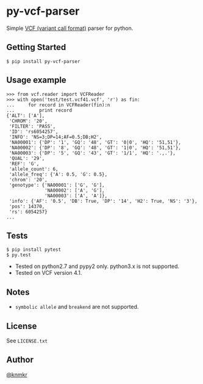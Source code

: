 # py-vcf-parser

Simple [VCF (variant call format)](https://github.com/samtools/hts-specs) parser for python.


## Getting Started

```
$ pip install py-vcf-parser
```


## Usage example

```
>>> from vcf.reader import VCFReader
>>> with open('test/test.vcf41.vcf', 'r') as fin:
...     for record in VCFReader(fin):n
...         print record
{'ALT': ['A'],
 'CHROM': '20',
 'FILTER': 'PASS',
 'ID': 'rs6054257',
 'INFO': 'NS=3;DP=14;AF=0.5;DB;H2',
 'NA00001': {'DP': '1', 'GQ': '48', 'GT': '0|0', 'HQ': '51,51'},
 'NA00002': {'DP': '8', 'GQ': '48', 'GT': '1|0', 'HQ': '51,51'},
 'NA00003': {'DP': '5', 'GQ': '43', 'GT': '1/1', 'HQ': '.,.'},
 'QUAL': '29',
 'REF': 'G',
 'allele_count': 6,
 'allele_freq': {'A': 0.5, 'G': 0.5},
 'chrom': '20',
 'genotype': {'NA00001': ['G', 'G'],
              'NA00002': ['A', 'G'],
              'NA00003': ['A', 'A']},
 'info': {'AF': '0.5', 'DB': True, 'DP': '14', 'H2': True, 'NS': '3'},
 'pos': 14370,
 'rs': 6054257}
...
```


## Tests

```
$ pip install pytest
$ py.test
```

- Tested on python2.7 and pypy2 only. python3.x is not supported.
- Tested on VCF version 4.1.


## Notes

- `symbolic allele` and `breakend` are not supported.


## License

See `LICENSE.txt`


## Author

[@knmkr](https://github.com/knmkr)

